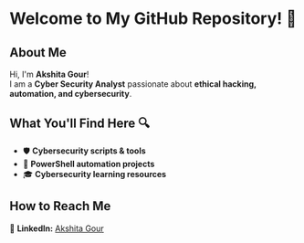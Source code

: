 # Welcome to My GitHub Repository! 👋

## About Me
Hi, I'm **Akshita Gour**!  
I am a **Cyber Security Analyst** passionate about **ethical hacking, automation, and cybersecurity**.  

## What You'll Find Here 🔍
- 🛡️ **Cybersecurity scripts & tools**  
- 📜 **PowerShell automation projects**  
- 🎓 **Cybersecurity learning resources**  

## How to Reach Me  
🔗 **LinkedIn:** [Akshita Gour](https://www.linkedin.com/in/akshita-g-6a24871a4/)  

